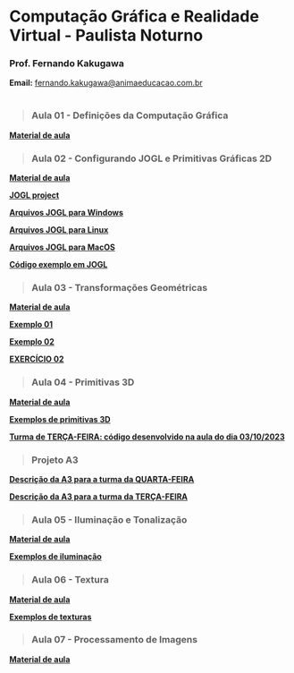 # Computação Gráfica e Realidade Virtual - Paulista Noturno
### Prof. Fernando Kakugawa
**Email:** [fernando.kakugawa@animaeducacao.com.br](fernando.kakugawa@animaeducacao.com.br)
<br><br>
> <h3><Strong>Aula 01 - Definições da Computação Gráfica    

[Material de aula](https://github.com/fkakugawa/ComputacaoGrafica/blob/main/Material%20de%20aulas/CGRV_Aula01-RasterizacaoImagens.pdf)

> <h3><Strong>Aula 02 - Configurando JOGL e Primitivas Gráficas 2D
  
[Material de aula](https://github.com/fkakugawa/ComputacaoGrafica/blob/main/Material%20de%20aulas/CGRV_Aula02-2D.pdf)

[JOGL project](https://jogamp.org/jogl/www/)

[Arquivos JOGL para Windows](https://github.com/fkakugawa/ComputacaoGrafica/tree/main/JOGL_Win64)

[Arquivos JOGL para Linux](https://github.com/fkakugawa/ComputacaoGrafica/tree/main/JOGL_Linux)

[Arquivos JOGL para MacOS](https://github.com/fkakugawa/ComputacaoGrafica/blob/main/JOGL_MacOS.zip)

[Código exemplo em JOGL](https://github.com/fkakugawa/ComputacaoGrafica/tree/main/cenaExemplo)

> <h3><Strong>Aula 03 - Transformações Geométricas

[Material de aula](https://github.com/fkakugawa/ComputacaoGrafica/blob/main/Material%20de%20aulas/CGRV_Aula03-Transformacoes%20Geometricas.pdf)

[Exemplo 01](https://github.com/fkakugawa/ComputacaoGrafica/tree/main/aula03Exemplo01)

[Exemplo 02](https://github.com/fkakugawa/ComputacaoGrafica/tree/main/aula03Exemplo02)

[EXERCÍCIO 02](https://github.com/fkakugawa/ComputacaoGrafica/tree/main/aula03_Exercicio02)

> <h3><Strong>Aula 04 - Primitivas 3D

[Material de aula](https://github.com/fkakugawa/ComputacaoGrafica/blob/main/Material%20de%20aulas/CGRV_Aula04-3D.pdf)

[Exemplos de primitivas 3D](https://github.com/fkakugawa/ComputacaoGrafica/tree/main/aula04_Exemplos)

[Turma de TERÇA-FEIRA: código desenvolvido na aula do dia 03/10/2023](https://github.com/fkakugawa/ComputacaoGrafica/tree/main/aula20231003)

> <h3><Strong>Projeto A3

[Descrição da A3 para a turma da QUARTA-FEIRA](https://github.com/fkakugawa/ComputacaoGrafica/blob/main/Material%20de%20aulas/A3_QUARTA.pdf)

[Descrição da A3 para a turma da TERÇA-FEIRA](https://github.com/fkakugawa/ComputacaoGrafica/blob/main/Material%20de%20aulas/A3_TERCA.pdf)

> <h3><Strong>Aula 05 - Iluminação e Tonalização

[Material de aula](https://github.com/fkakugawa/ComputacaoGrafica/blob/main/Material%20de%20aulas/CG_Aula05-Iluminacao.pdf)

[Exemplos de iluminação](https://github.com/fkakugawa/ComputacaoGrafica/tree/main/aula05_Exemple/src)

> <h3><Strong>Aula 06 - Textura

[Material de aula](https://github.com/fkakugawa/ComputacaoGrafica/blob/main/Material%20de%20aulas/CGRV_Aula06_Textura.pdf)

[Exemplos de texturas](https://github.com/fkakugawa/ComputacaoGrafica/tree/main/aula06-Textura)

> <h3><Strong>Aula 07 - Processamento de Imagens

[Material de aula](https://github.com/fkakugawa/ComputacaoGrafica/blob/main/Material%20de%20aulas/CGRV_Aula07_ProcessamentoImagem.pdf)
